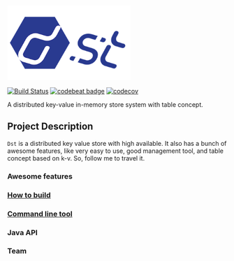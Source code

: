<div align=left>
    <img src="res/dst_logo_min.png" width="282" height="170"> 
</div>

[![Build Status](https://travis-ci.com/dst-project/dst.svg?branch=master)](https://travis-ci.com/dst-project/dst) [![codebeat badge](https://codebeat.co/badges/4d3ca0ed-06a6-4f43-b866-2b663e65e0f4)](https://codebeat.co/projects/github-com-dst-project-dst-master) [![codecov](https://codecov.io/gh/dst-project/dst/branch/master/graph/badge.svg)](https://codecov.io/gh/dst-project/dst)

A distributed key-value in-memory store system with table concept.

## Project Description
`Dst` is a distributed key value store with high available. It also has a bunch of awesome features, 
like very easy to use, good management tool, and table concept based on k-v. So, follow me to travel it.

### Awesome features

### [How to build](./build)

### [Command line tool](./client_tool)

### Java API

### Team
